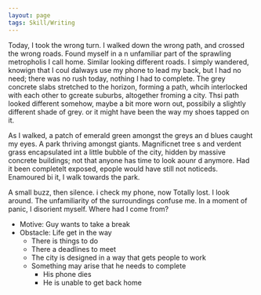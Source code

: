 ```yaml
---
layout: page 
tags: Skill/Writing 
---
```

Today, I took the wrong turn. I walked down the wrong path, and crossed the wrong roads. Found myself in a n unfamiliar part of the sprawling metropholis I call home. Similar looking different roads. I simply wandered, knowign that I coul dalways use my phone to lead my back, but I had no need; there was no rush today, nothing I had to complete. The grey concrete slabs stretched to the horizon, forming a path, whcih interlocked with each other to gcreate suburbs, altogether froming a city. Thsi path looked different somehow, maybe a bit more worn out, possibily a slightly different shade of grey. or it might have been the way my shoes tapped on it.

As I walked, a patch of emerald green amongst the greys an d blues caught my eyes. A park thriving amongst giants. Magnificnet tree s and verdent grass encapsulated int a little bubble of the city, hidden by massive concrete buildings; not that anyone has time to look aounr d anymore. Had it been completelt exposed, epople would have still not noticeds. Enamoured bi it, I walk towards the park. 

A small buzz, then silence. i check my phone, now Totally lost. I look around. The unfamiliarity of the surroundings confuse me. In a moment of panic, I disorient myself. Where had I come from?

- Motive: Guy wants to take a break
- Obstacle: Life get in the way
    - There is things to do
    - There a deadlines to meet
    - The city is designed in a way that gets people to work
    - Something may arise that he needs to complete
        - His phone dies
        - He is unable to get back home